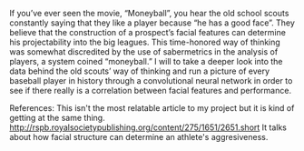 If you’ve ever seen the movie, “Moneyball”, you hear the old school scouts constantly saying that they like a player because “he has a good face”. They believe that the construction of a prospect’s facial features can determine his projectability into the big leagues. This time-honored way of thinking was somewhat discredited by the use of sabermetrics in the analysis of players, a system coined “moneyball.”
I will to take a deeper look into the data behind the old scouts’ way of thinking and run a picture of every baseball player in history through a convolutional neural network in order to see if there really is a correlation between facial features and performance.


References:
This isn't the most relatable article to my project but it is kind of getting at the same thing.
http://rspb.royalsocietypublishing.org/content/275/1651/2651.short
It talks about how facial structure can determine an athlete's aggresiveness.
